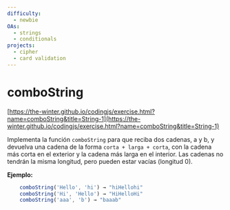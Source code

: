 ```yaml
---
difficulty:
  - newbie
OAs:
  - strings
  - conditionals
projects:
  - cipher
  - card validation
---
```


# comboString

[https://the-winter.github.io/codingjs/exercise.html?name=comboString&title=String-1](https://the-winter.github.io/codingjs/exercise.html?name=comboString&title=String-1)

Implementa la función `comboString` para que reciba dos cadenas, a y b, y
devuelva una cadena de la forma `corta + larga + corta`, con la cadena más
corta en el exterior y la cadena más larga en el interior. Las cadenas no
tendrán la misma longitud, pero pueden estar vacías (longitud 0).

__Ejemplo:__

```js
    comboString('Hello', 'hi') → "hiHellohi"
    comboString('Hi', 'Hello') → "HiHelloHi"
    comboString('aaa', 'b') → "baaab"
```
